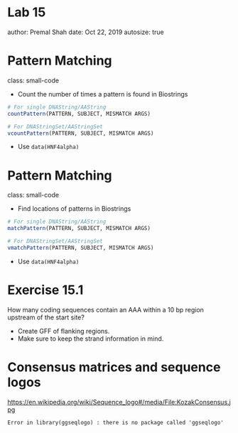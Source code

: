 Lab 15
========================================================
author: Premal Shah
date: Oct 22, 2019
autosize: true
<style>
.small-code pre code {
  font-size: 1em;
}
</style>

Pattern Matching
========================================================
class: small-code
- Count the number of times a pattern is found in Biostrings

```r
# For single DNAString/AAString
countPattern(PATTERN, SUBJECT, MISMATCH ARGS)

# For DNAStringSet/AAStringSet
vcountPattern(PATTERN, SUBJECT, MISMATCH ARGS)
```
- Use `data(HNF4alpha)`

Pattern Matching
========================================================
class: small-code
- Find locations of patterns in Biostrings

```r
# For single DNAString/AAString
matchPattern(PATTERN, SUBJECT, MISMATCH ARGS)

# For DNAStringSet/AAStringSet
vmatchPattern(PATTERN, SUBJECT, MISMATCH ARGS)
```
- Use `data(HNF4alpha)`

Exercise 15.1
========================================================
How many coding sequences contain an AAA within a 10 bp region upstream of the start site? 
  - Create GFF of flanking regions.
  - Make sure to keep the strand information in mind.
  
Consensus matrices and sequence logos
========================================================

https://en.wikipedia.org/wiki/Sequence_logo#/media/File:KozakConsensus.jpg









```
Error in library(ggseqlogo) : there is no package called 'ggseqlogo'
```
